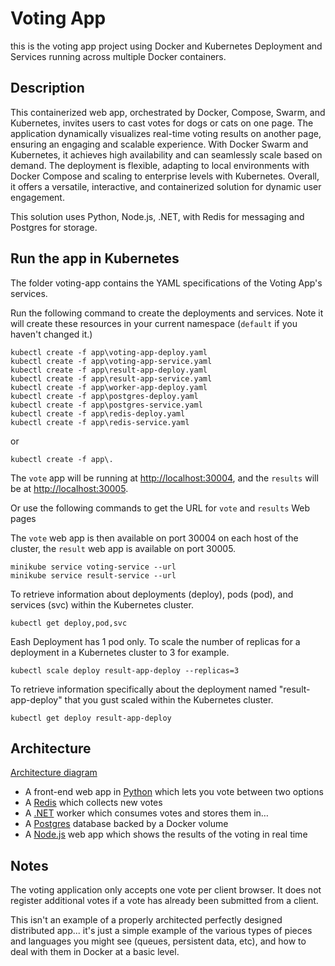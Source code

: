 # Voting App

this is the voting app project using Docker and Kubernetes Deployment and Services running across multiple Docker containers.

## Description

This containerized web app, orchestrated by Docker, Compose, Swarm, and Kubernetes, invites users to cast votes for dogs or cats on one page. The application dynamically visualizes real-time voting results on another page, ensuring an engaging and scalable experience. With Docker Swarm and Kubernetes, it achieves high availability and can seamlessly scale based on demand. The deployment is flexible, adapting to local environments with Docker Compose and scaling to enterprise levels with Kubernetes. Overall, it offers a versatile, interactive, and containerized solution for dynamic user engagement.

This solution uses Python, Node.js, .NET, with Redis for messaging and Postgres for storage.

## Run the app in Kubernetes

The folder voting-app contains the YAML specifications of the Voting App's services.

Run the following command to create the deployments and services. Note it will create these resources in your current namespace (`default` if you haven't changed it.)

```shell
kubectl create -f app\voting-app-deploy.yaml
kubectl create -f app\voting-app-service.yaml
kubectl create -f app\result-app-deploy.yaml
kubectl create -f app\result-app-service.yaml
kubectl create -f app\worker-app-deploy.yaml
kubectl create -f app\postgres-deploy.yaml
kubectl create -f app\postgres-service.yaml
kubectl create -f app\redis-deploy.yaml
kubectl create -f app\redis-service.yaml
```

or

```shell
kubectl create -f app\.
```

The `vote` app will be running at [http://localhost:30004](http://localhost:30004), and the `results` will be at [http://localhost:30005](http://localhost:30005).

Or use the following commands to get the URL for `vote` and `results` Web pages

The `vote` web app is then available on port 30004 on each host of the cluster, the `result` web app is available on port 30005.

```shell
minikube service voting-service --url
minikube service result-service --url
```

To retrieve information about deployments (deploy), pods (pod), and services (svc) within the Kubernetes cluster.

```shell
kubectl get deploy,pod,svc
```

Eash Deployment has 1 pod only.
To scale the number of replicas for a deployment in a Kubernetes cluster to 3 for example.

```shell
kubectl scale deploy result-app-deploy --replicas=3
```

To retrieve information specifically about the deployment named "result-app-deploy" that you gust scaled within the Kubernetes cluster.

```shell
kubectl get deploy result-app-deploy
```

## Architecture

[Architecture diagram](architecture.excalidraw.png)

- A front-end web app in [Python](/vote) which lets you vote between two options
- A [Redis](https://hub.docker.com/_/redis/) which collects new votes
- A [.NET](/worker/) worker which consumes votes and stores them in…
- A [Postgres](https://hub.docker.com/_/postgres/) database backed by a Docker volume
- A [Node.js](/result) web app which shows the results of the voting in real time

## Notes

The voting application only accepts one vote per client browser. It does not register additional votes if a vote has already been submitted from a client.

This isn't an example of a properly architected perfectly designed distributed app... it's just a simple
example of the various types of pieces and languages you might see (queues, persistent data, etc), and how to
deal with them in Docker at a basic level.
